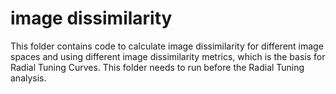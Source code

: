 image dissimilarity
====

This folder contains code to calculate image dissimilarity for different image spaces and using different image dissimilarity metrics, which is the basis for Radial Tuning Curves. This folder needs to run before the Radial Tuning analysis.

